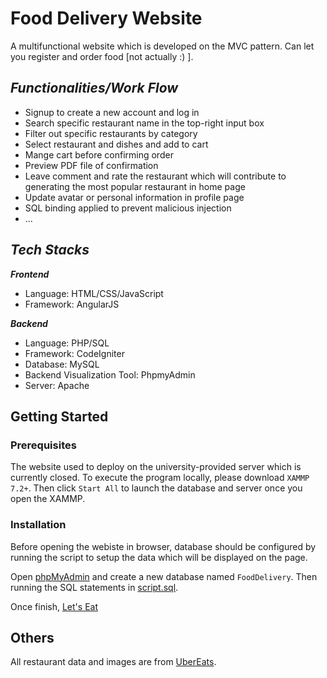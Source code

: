 # Food Delivery Website

A multifunctional website which is developed on the MVC pattern. Can let you register and order food [not actually :) ]. 

***Functionalities/Work Flow***
-
- Signup to create a new account and log in
- Search specific restaurant name in the top-right input box
- Filter out specific restaurants by category
- Select restaurant and dishes and add to cart
- Mange cart before confirming order
- Preview PDF file of confirmation
- Leave comment and rate the restaurant which will contribute to generating the most popular restaurant in home page
- Update avatar or personal information in profile page
- SQL binding applied to prevent malicious injection
- ...

***Tech Stacks***
-
***Frontend***
- Language: HTML/CSS/JavaScript
- Framework: AngularJS

***Backend***
- Language: PHP/SQL
- Framework: CodeIgniter
- Database: MySQL
- Backend Visualization Tool: PhpmyAdmin
- Server: Apache

## Getting Started

### Prerequisites
The website used to deploy on the university-provided server which is currently closed. To execute the program locally, please download ```XAMMP 7.2+```. Then click ```Start All``` to launch the database and server once you open the XAMMP.

### Installation
Before opening the webiste in browser, database should be configured by running the script to setup the data which will be displayed on the page.

Open [phpMyAdmin](http://localhost/phpMyAdmin) and create a new database named ```FoodDelivery```. Then running the SQL statements in [script.sql](/data/script.sql).

Once finish, [Let's Eat](http://localhost/home/)

## Others

All restaurant data and images are from [UberEats](https://www.ubereats.com/au).